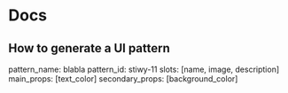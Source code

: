 <!-- Just a waffle to check if MCP Client does follow docs when asked to generate a UI pattern -->

# Docs

## How to generate a UI pattern 

pattern_name: blabla
pattern_id: stiwy-11
slots: [name, image, description]
main_props: [text_color]
secondary_props: [background_color]